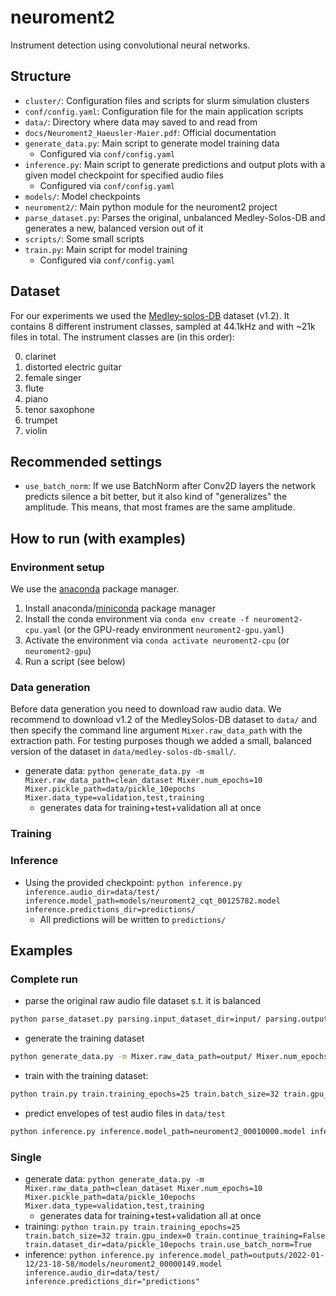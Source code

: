 # neuroment2

Instrument detection using convolutional neural networks.

## Structure

- `cluster/`: Configuration files and scripts for slurm simulation clusters
- `conf/config.yaml`: Configuration file for the main application scripts
- `data/`: Directory where data may saved to and read from
- `docs/Neuroment2_Haeusler-Maier.pdf`: Official documentation
- `generate_data.py`: Main script to generate model training data
  - Configured via `conf/config.yaml`
- `inference.py`: Main script to generate predictions and output plots with a given model checkpoint for specified audio files
  - Configured via `conf/config.yaml`
- `models/`: Model checkpoints
- `neuroment2/`: Main python module for the neuroment2 project
- `parse_dataset.py`: Parses the original, unbalanced Medley-Solos-DB and generates a new, balanced version out of it
- `scripts/`: Some small scripts
- `train.py`: Main script for model training
  - Configured via `conf/config.yaml`

## Dataset

For our experiments we used the [Medley-solos-DB](https://zenodo.org/record/1344103#.YczLvNso9hE) dataset (v1.2). It contains 8 different instrument classes, sampled at 44.1kHz and with ~21k files in total. The instrument classes are (in this order):

0. clarinet
1. distorted electric guitar
2. female singer
3. flute
4. piano
5. tenor saxophone
6. trumpet
7. violin

## Recommended settings

- `use_batch_norm`: If we use BatchNorm after Conv2D layers the network predicts silence a bit better, but it also kind of "generalizes" the amplitude. This means, that most frames are the same amplitude.

## How to run (with examples)

### Environment setup

We use the [anaconda](https://docs.anaconda.com/anaconda-repository/user-guide/tasks/pkgs/use-pkg-managers/) package manager.

1. Install anaconda/[miniconda](https://docs.conda.io/en/latest/miniconda.html) package manager
2. Install the conda environment via `conda env create -f neuroment2-cpu.yaml` (or the GPU-ready environment `neuroment2-gpu.yaml`)
3. Activate the environment via `conda activate neuroment2-cpu` (or `neuroment2-gpu`)
4. Run a script (see below)

### Data generation

Before data generation you need to download raw audio data. We recommend to download v1.2 of the MedleySolos-DB dataset to `data/` and then specify the command line argument `Mixer.raw_data_path` with the extraction path. For testing purposes though we added a small, balanced version of the dataset in `data/medley-solos-db-small/`.


- generate data: `python generate_data.py -m Mixer.raw_data_path=clean_dataset Mixer.num_epochs=10 Mixer.pickle_path=data/pickle_10epochs Mixer.data_type=validation,test,training`
  - generates data for training+test+validation all at once

### Training

### Inference

- Using the provided checkpoint: `python inference.py inference.audio_dir=data/test/ inference.model_path=models/neuroment2_cqt_00125782.model inference.predictions_dir=predictions/`
  - All predictions will be written to `predictions/`

## Examples

### Complete run

- parse the original raw audio file dataset s.t. it is balanced

```bash
python parse_dataset.py parsing.input_dataset_dir=input/ parsing.output_dataset_dir=output/ parsing.max_oversampling_factor=2.0
```

- generate the training dataset

```bash
python generate_data.py -m Mixer.raw_data_path=output/ Mixer.num_epochs=1 Mixer.pickle_path=output_dataset/ Mixer.data_type=validation,test,training
```

- train with the training dataset:

```bash
python train.py train.training_epochs=25 train.batch_size=32 train.gpu_index=0 train.continue_training=False train.dataset_dir=output_dataset/ train.use_batch_norm=True
```

- predict envelopes of test audio files in `data/test`

```bash
python inference.py inference.model_path=neuroment2_00010000.model inference.audio_dir=data/test/ inference.predictions_dir="predictions"
```

### Single

- generate data: `python generate_data.py -m Mixer.raw_data_path=clean_dataset Mixer.num_epochs=10 Mixer.pickle_path=data/pickle_10epochs Mixer.data_type=validation,test,training`
  - generates data for training+test+validation all at once
- training: `python train.py train.training_epochs=25 train.batch_size=32 train.gpu_index=0 train.continue_training=False train.dataset_dir=data/pickle_10epochs train.use_batch_norm=True`
- inference: `python inference.py inference.model_path=outputs/2022-01-12/23-18-58/models/neuroment2_00000149.model inference.audio_dir=data/test/ inference.predictions_dir="predictions"`
